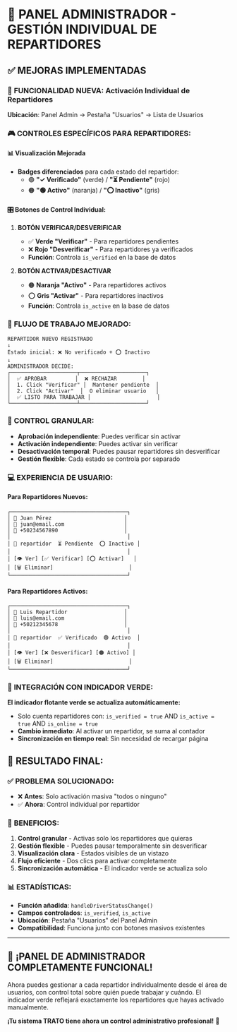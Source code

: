 # 🎯 PANEL ADMINISTRADOR - GESTIÓN INDIVIDUAL DE REPARTIDORES

## ✅ MEJORAS IMPLEMENTADAS

### 🔧 **FUNCIONALIDAD NUEVA: Activación Individual de Repartidores**

**Ubicación**: Panel Admin → Pestaña "Usuarios" → Lista de Usuarios

### 🎮 **CONTROLES ESPECÍFICOS PARA REPARTIDORES:**

#### 📊 **Visualización Mejorada**
- **Badges diferenciados** para cada estado del repartidor:
  - 🟢 **"✓ Verificado"** (verde) / **"⏳ Pendiente"** (rojo)
  - 🟠 **"🟢 Activo"** (naranja) / **"⭕ Inactivo"** (gris)

#### 🎛️ **Botones de Control Individual:**

1. **BOTÓN VERIFICAR/DESVERIFICAR**
   - ✅ **Verde "Verificar"** - Para repartidores pendientes
   - ❌ **Rojo "Desverificar"** - Para repartidores ya verificados
   - **Función**: Controla `is_verified` en la base de datos

2. **BOTÓN ACTIVAR/DESACTIVAR** 
   - 🟠 **Naranja "Activo"** - Para repartidores activos
   - ⭕ **Gris "Activar"** - Para repartidores inactivos
   - **Función**: Controla `is_active` en la base de datos

### 🔄 **FLUJO DE TRABAJO MEJORADO:**

```
REPARTIDOR NUEVO REGISTRADO
↓
Estado inicial: ❌ No verificado + ⭕ Inactivo
↓
ADMINISTRADOR DECIDE:
┌─────────────────────┬─────────────────────┐
│  ✅ APROBAR         │  ❌ RECHAZAR        │
│  1. Click "Verificar" │  Mantener pendiente  │
│  2. Click "Activar"  │  O eliminar usuario   │
│  ✅ LISTO PARA TRABAJAR │                     │
└─────────────────────┴─────────────────────┘
```

### 🎯 **CONTROL GRANULAR:**
- **Aprobación independiente**: Puedes verificar sin activar
- **Activación independiente**: Puedes activar sin verificar  
- **Desactivación temporal**: Puedes pausar repartidores sin desverificar
- **Gestión flexible**: Cada estado se controla por separado

### 💻 **EXPERIENCIA DE USUARIO:**

#### **Para Repartidores Nuevos:**
```
┌─────────────────────────────────────┐
│ 👤 Juan Pérez                       │
│ 📧 juan@email.com                   │  
│ 📱 +50234567890                     │
│                                     │
│ 🔵 repartidor  ⏳ Pendiente  ⭕ Inactivo │
│                                     │
│ [👁️ Ver] [✅ Verificar] [⭕ Activar]   │
│ [🗑️ Eliminar]                        │
└─────────────────────────────────────┘
```

#### **Para Repartidores Activos:**
```
┌─────────────────────────────────────┐
│ 👤 Luis Repartidor                  │
│ 📧 luis@email.com                   │  
│ 📱 +50212345678                     │
│                                     │
│ 🔵 repartidor  ✅ Verificado  🟢 Activo  │
│                                     │
│ [👁️ Ver] [❌ Desverificar] [🟠 Activo] │
│ [🗑️ Eliminar]                        │
└─────────────────────────────────────┘
```

### 🔄 **INTEGRACIÓN CON INDICADOR VERDE:**

**El indicador flotante verde se actualiza automáticamente:**
- Solo cuenta repartidores con: `is_verified = true` AND `is_active = true` AND `is_online = true`
- **Cambio inmediato**: Al activar un repartidor, se suma al contador
- **Sincronización en tiempo real**: Sin necesidad de recargar página

## 🚀 **RESULTADO FINAL:**

### ✅ **PROBLEMA SOLUCIONADO:**
- ❌ **Antes**: Solo activación masiva "todos o ninguno"
- ✅ **Ahora**: Control individual por repartidor

### 🎯 **BENEFICIOS:**
1. **Control granular** - Activas solo los repartidores que quieras
2. **Gestión flexible** - Puedes pausar temporalmente sin desverificar
3. **Visualización clara** - Estados visibles de un vistazo
4. **Flujo eficiente** - Dos clics para activar completamente
5. **Sincronización automática** - El indicador verde se actualiza solo

### 📊 **ESTADÍSTICAS:**
- **Función añadida**: `handleDriverStatusChange()`
- **Campos controlados**: `is_verified`, `is_active`
- **Ubicación**: Pestaña "Usuarios" del Panel Admin
- **Compatibilidad**: Funciona junto con botones masivos existentes

---

## 🎉 **¡PANEL DE ADMINISTRADOR COMPLETAMENTE FUNCIONAL!**

Ahora puedes gestionar a cada repartidor individualmente desde el área de usuarios, con control total sobre quién puede trabajar y cuándo. El indicador verde reflejará exactamente los repartidores que hayas activado manualmente.

**¡Tu sistema TRATO tiene ahora un control administrativo profesional!** 🎯
